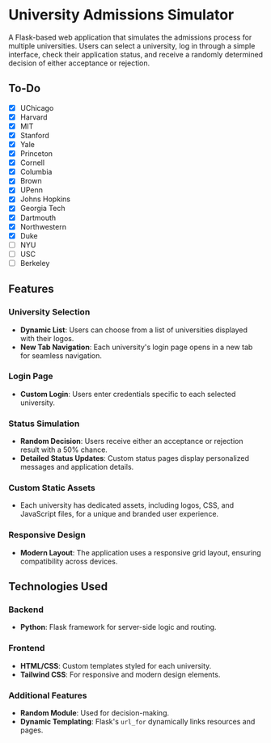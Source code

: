 # University Admissions Simulator

A Flask-based web application that simulates the admissions process for multiple universities. Users can select a university, log in through a simple interface, check their application status, and receive a randomly determined decision of either acceptance or rejection.

## To-Do
- [X] UChicago
- [X] Harvard
- [X] MIT
- [X] Stanford
- [X] Yale
- [X] Princeton
- [X] Cornell
- [X] Columbia 
- [X] Brown
- [X] UPenn
- [X] Johns Hopkins
- [X] Georgia Tech
- [X] Dartmouth
- [X] Northwestern
- [X] Duke
- [ ] NYU
- [ ] USC
- [ ] Berkeley

## Features

### University Selection
- **Dynamic List**: Users can choose from a list of universities displayed with their logos.
- **New Tab Navigation**: Each university's login page opens in a new tab for seamless navigation.

### Login Page
- **Custom Login**: Users enter credentials specific to each selected university.

### Status Simulation
- **Random Decision**: Users receive either an acceptance or rejection result with a 50% chance.
- **Detailed Status Updates**: Custom status pages display personalized messages and application details.

### Custom Static Assets
- Each university has dedicated assets, including logos, CSS, and JavaScript files, for a unique and branded user experience.

### Responsive Design
- **Modern Layout**: The application uses a responsive grid layout, ensuring compatibility across devices.

## Technologies Used

### Backend
- **Python**: Flask framework for server-side logic and routing.

### Frontend
- **HTML/CSS**: Custom templates styled for each university.
- **Tailwind CSS**: For responsive and modern design elements.

### Additional Features
- **Random Module**: Used for decision-making.
- **Dynamic Templating**: Flask's `url_for` dynamically links resources and pages.
